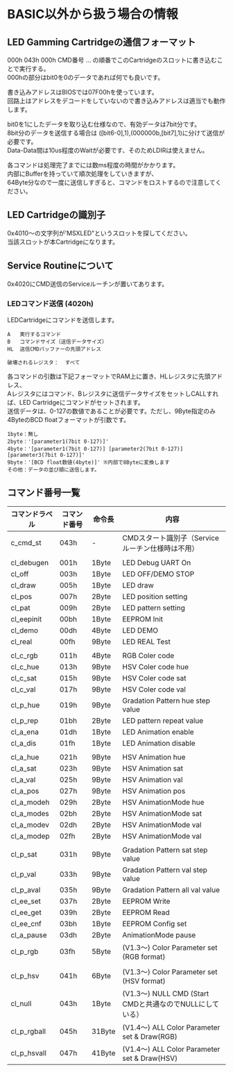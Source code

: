 # BASIC以外から扱う場合の情報  

## LED Gamming Cartridgeの通信フォーマット  
000h 043h 000h CMD番号 ... の順番でこのCartridgeのスロットに書き込むことで実行する。  
000hの部分はbit0を0のデータであれば何でも良いです。  

書き込みアドレスはBIOSでは07F00hを使っています。  
回路上はアドレスをデコードをしていないので書き込みアドレスは適当でも動作します。  

bit0を1にしたデータを取り込む仕様なので、有効データは7bit分です。  
8bit分のデータを送信する場合は ([bit6-0],1),(000000b,[bit7],1)に分けて送信が必要です。  
Data-Data間は10us程度のWaitが必要です、そのためLDIRは使えません。  

各コマンドは処理完了までには数ms程度の時間がかかります。  
内部にBufferを持っていて順次処理をしていきますが、  
64Byte分なので一度に送信しすぎると、コマンドをロストするので注意してください。  

## LED Cartridgeの識別子  
0x4010～の文字列が'MSXLED"というスロットを探してください。  
当該スロットが本Cartridgeになります。  

## Service Routineについて  
0x4020にCMD送信のServiceルーチンが置いてあります。  
### LEDコマンド送信 (4020h)  

<function>  
LEDCartridgeにコマンドを送信します。  
  
	A   実行するコマンド
	B   コマンドサイズ（送信データサイズ）
	HL  送信CMDバッファーの先頭アドレス  

	破壊されるレジスタ：  すべて  

各コマンドの引数は下記フォーマットでRAM上に置き、HLレジスタに先頭アドレス、  
Aレジスタにはコマンド、Bレジスタに送信データサイズをセットしCALLすれば、LED Cartridgeにコマンドがセットされます。  
送信データは、0-127の数値であることが必要です。ただし、9Byte指定のみ4ByteのBCD floatフォーマットが引数です。

	1byte：無し  
	2byte：'[parameter1(7bit 0-127)]'  
	4byte：'[parameter1(7bit 0-127)] [parameter2(7bit 0-127)] [parameter3(7bit 0-127)]'  
	9byte：'[BCD float数値(4byte)]' ※内部で8Byteに変換します  
	その他：データの並び順に送信します。


## コマンド番号一覧  


|コマンドラベル  | コマンド番号 | 命令長 | 内容 |
| - | - | - | - |
|c_cmd_st   |     043h	| - | CMDスタート識別子（Serviceルーチン仕様時は不用）  
|  |  |  |  |
|cl_debugen	|		001h | 1Byte | LED Debug UART On |
|cl_off      |     003h | 1Byte | LED OFF/DEMO STOP |
|cl_draw     |     005h | 1Byte | LED draw |
|cl_pos      |     007h | 2Byte | LED position setting |
|cl_pat      |     009h | 2Byte | LED pattern setting |
|cl_eepinit  |     00bh | 1Byte | EEPROM Init |
|cl_demo     |     00dh | 4Byte | LED DEMO |
|cl_real     |     00fh | 9Byte | LED REAL Test |
|  |  |  |  |
|cl_c_rgb    |     011h | 4Byte | RGB Coler code |
|cl_c_hue    |     013h | 9Byte | HSV Coler code hue |
|cl_c_sat    |     015h | 9Byte | HSV Coler code sat |
|cl_c_val    |     017h | 9Byte | HSV Coler code val |
|cl_p_hue    |     019h | 9Byte | Gradation Pattern hue step value |
|cl_p_rep    |     01bh | 2Byte | LED pattern repeat value |
|cl_a_ena| 01dh | 1Byte | LED Animation enable |
|cl_a_dis    | 01fh | 1Byte | LED Animation disable |
|  |  |  |  |
|cl_a_hue    | 021h | 9Byte | HSV Animation hue |
|cl_a_sat    | 023h | 9Byte | HSV Animation sat |
|cl_a_val    | 025h | 9Byte | HSV Animation val |
|cl_a_pos    | 027h | 9Byte | HSV Animation pos |
|cl_a_modeh  | 029h | 2Byte | HSV AnimationMode hue |
|cl_a_modes  | 02bh | 2Byte | HSV AnimationMode sat |
|cl_a_modev  | 02dh | 2Byte | HSV AnimationMode val |
|cl_a_modep  | 02fh | 2Byte | HSV AnimationMode val |
|  |  |  |  |
|cl_p_sat	| 031h | 9Byte | Gradation Pattern sat step value |
|cl_p_val	| 033h | 9Byte | Gradation Pattern val step value |
|cl_p_aval	| 035h | 9Byte | Gradation Pattern all val value  |
|cl_ee_set	| 037h | 2Byte | EEPROM Write |
|cl_ee_get	| 039h | 2Byte | EEPROM Read |
|cl_ee_cnf	| 03bh | 1Byte | EEPROM Config set |
|cl_a_pause  | 03dh | 2Byte | AnimationMode pause |
|cl_p_rgb	| 03fh | 5Byte | (V1.3～) Color Parameter set (RGB format) |
|  |  |  |  |
|cl_p_hsv	| 041h | 6Byte | (V1.3～)  Color Parameter set (HSV format) |
|cl_null	| 043h | 1Byte |  (V1.3～) NULL CMD (Start CMDと共通なのでNULLにしている）  |
|cl_p_rgball | 045h | 31Byte |  (V1.4～) ALL Color Parameter set & Draw(RGB)  |
|cl_p_hsvall | 047h | 41Byte |  (V1.4～) ALL Color Parameter set & Draw(HSV) |
